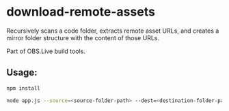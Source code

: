 # download-remote-assets

Recursively scans a code folder, extracts remote asset URLs, and creates a mirror folder structure with the content of those URLs.

Part of OBS.Live build tools.

## Usage:

```sh
npm install

node app.js --source=<source-folder-path> --dest=<destination-folder-path> [--types=jpg,png,svg,mp4] [--concurrency=4]
```

